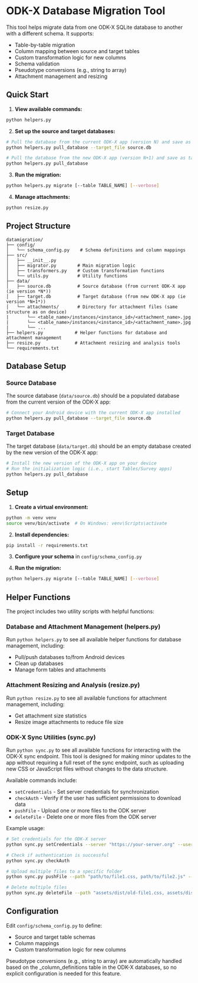 # ODK-X Database Migration Tool

This tool helps migrate data from one ODK-X SQLite database to another with a different schema. It supports:
- Table-by-table migration
- Column mapping between source and target tables
- Custom transformation logic for new columns
- Schema validation
- Pseudotype conversions (e.g., string to array)
- Attachment management and resizing

## Quick Start

1. **View available commands:**
```bash
python helpers.py
```

2. **Set up the source and target databases:**
```bash
# Pull the database from the current ODK-X app (version N) and save as source.db
python helpers.py pull_database --target_file source.db

# Pull the database from the new ODK-X app (version N+1) and save as target.db
python helpers.py pull_database
```

3. **Run the migration:**
```bash
python helpers.py migrate [--table TABLE_NAME] [--verbose]
```

4. **Manage attachments:**
```bash
python resize.py
```

## Project Structure
```
datamigration/
├── config/
│   └── schema_config.py    # Schema definitions and column mappings
├── src/
│   ├── __init__.py
│   ├── migrator.py        # Main migration logic
│   ├── transformers.py    # Custom transformation functions
│   └── utils.py           # Utility functions
├── data/
│   ├── source.db          # Source database (from current ODK-X app (ie version *N*))
│   ├── target.db          # Target database (from new ODK-X app (ie version *N+1*))
│   └── attachments/       # Directory for attachment files (same structure as on device)
|       └── <table_name>/instances/<instance_id>/<attachment_name>.jpg
|       └── <table_name>/instances/<instance_id>/<attachment_name>.jpg
|       └── ...
├── helpers.py            # Helper functions for database and attachment management
├── resize.py             # Attachment resizing and analysis tools
└── requirements.txt
```

## Database Setup

### Source Database
The source database (`data/source.db`) should be a populated database from the current version of the ODK-X app:

```bash
# Connect your Android device with the current ODK-X app installed
python helpers.py pull_database --target_file source.db
```

### Target Database
The target database (`data/target.db`) should be an empty database created by the new version of the ODK-X app:

```bash
# Install the new version of the ODK-X app on your device
# Run the initialization logic (i.e., start Tables/Survey apps)
python helpers.py pull_database
```

## Setup

1. **Create a virtual environment:**
```bash
python -m venv venv
source venv/bin/activate  # On Windows: venv\Scripts\activate
```

2. **Install dependencies:**
```bash
pip install -r requirements.txt
```

3. **Configure your schema** in `config/schema_config.py`

4. **Run the migration:**
```bash
python helpers.py migrate [--table TABLE_NAME] [--verbose]
```

## Helper Functions
The project includes two utility scripts with helpful functions:

### Database and Attachment Management (helpers.py)
Run `python helpers.py` to see all available helper functions for database management, including:
- Pull/push databases to/from Android devices
- Clean up databases
- Manage form tables and attachments

### Attachment Resizing and Analysis (resize.py)
Run `python resize.py` to see all available functions for attachment management, including:
- Get attachment size statistics
- Resize image attachments to reduce file size

### ODK-X Sync Utilities (sync.py)
Run `python sync.py` to see all available functions for interacting with the ODK-X sync endpoint. This tool is designed for making minor updates to the app without requiring a full reset of the sync endpoint, such as uploading new CSS or JavaScript files without changes to the data structure.

Available commands include:
- `setCredentials` - Set server credentials for synchronization
- `checkAuth` - Verify if the user has sufficient permissions to download data
- `pushFile` - Upload one or more files to the ODK server
- `deleteFile` - Delete one or more files from the ODK server

Example usage:
```bash
# Set credentials for the ODK-X server
python sync.py setCredentials --server "https://your-server.org" --username "user" --password "pass"

# Check if authentication is successful
python sync.py checkAuth

# Upload multiple files to a specific folder
python sync.py pushFile --path "path/to/file1.css, path/to/file2.js" --remoteFolder "assets/dist/"

# Delete multiple files
python sync.py deleteFile --path "assets/dist/old-file1.css, assets/dist/old-file2.js"
```

## Configuration
Edit `config/schema_config.py` to define:
- Source and target table schemas
- Column mappings
- Custom transformation logic for new columns

Pseudotype conversions (e.g., string to array) are automatically handled based on the _column_definitions table in the ODK-X databases, so no explicit configuration is needed for this feature.
